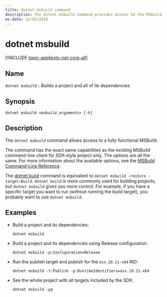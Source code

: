 ```yaml
---
title: dotnet msbuild command
description: The dotnet msbuild command provides access to the MSBuild command line.
ms.date: 12/03/2018
---
```

# dotnet msbuild

[!INCLUDE [topic-appliesto-net-core-all](../../../includes/topic-appliesto-net-core-all.md)]

## Name

`dotnet msbuild` - Builds a project and all of its dependencies.

## Synopsis

`dotnet msbuild <msbuild_arguments> [-h]`

## Description

The `dotnet msbuild` command allows access to a fully functional MSBuild.

The command has the exact same capabilities as the existing MSBuild command-line client for SDK-style project only. The options are all the same. For more information about the available options, see the [MSBuild Command-Line Reference](/visualstudio/msbuild/msbuild-command-line-reference).

The [dotnet build](dotnet-build.md) command is equivalent to `dotnet msbuild -restore -target:Build`. `dotnet build` is more commonly used for building projects, but `dotnet msbuild` gives you more control. For example, if you have a specific target you want to run (without running the build target), you probably want to use `dotnet msbuild`.

## Examples

* Build a project and its dependencies:

  ```dotnetcli
  dotnet msbuild
  ```

* Build a project and its dependencies using Release configuration:

  ```dotnetcli
  dotnet msbuild -p:Configuration=Release
  ```

* Run the publish target and publish for the `osx.10.11-x64` RID:

  ```dotnetcli
  dotnet msbuild -t:Publish -p:RuntimeIdentifiers=osx.10.11-x64
  ```

* See the whole project with all targets included by the SDK:

  ```dotnetcli
  dotnet msbuild -pp
  ```
